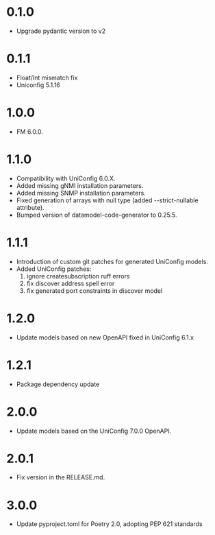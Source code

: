 # 0.1.0
- Upgrade pydantic version to v2

# 0.1.1
- Float/Int mismatch fix
- Uniconfig 5.1.16

# 1.0.0
- FM 6.0.0.

# 1.1.0
- Compatibility with UniConfig 6.0.X.
- Added missing gNMI installation parameters.
- Added missing SNMP installation parameters.
- Fixed generation of arrays with null type
  (added --strict-nullable attribute).
- Bumped version of datamodel-code-generator to 0.25.5.

# 1.1.1
- Introduction of custom git patches for generated UniConfig models.
- Added UniConfig patches:
  1. ignore createsubscription ruff errors
  2. fix discover address spell error
  3. fix generated port constraints in discover model

# 1.2.0
- Update models based on new OpenAPI fixed in UniConfig 6.1.x

# 1.2.1
- Package dependency update

# 2.0.0
- Update models based on the UniConfig 7.0.0 OpenAPI.

# 2.0.1
- Fix version in the RELEASE.md.

# 3.0.0
- Update pyproject.toml for Poetry 2.0, adopting PEP 621 standards

